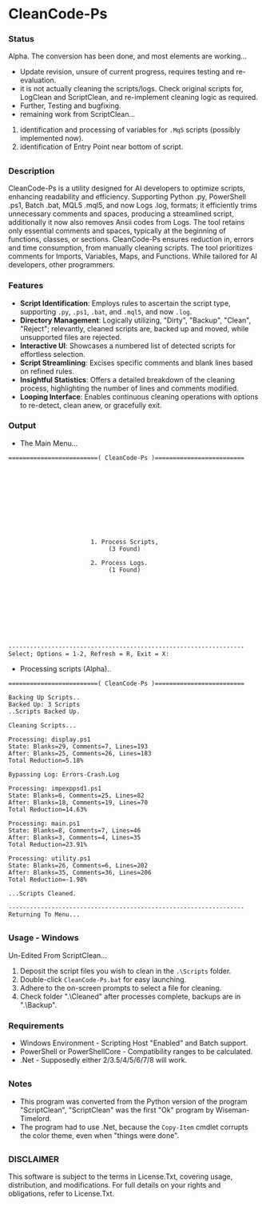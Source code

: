 # CleanCode-Ps

### Status
Alpha. The conversion has been done, and most elements are working...
- Update revision, unsure of current progress, requires testing and re-evaluation.
- it is not actually cleaning the scripts/logs. Check original scripts for, LogClean and ScriptClean, and re-implement cleaning logic as required.
- Further, Testing and bugfixing.
- remaining work from ScriptClean...
1) identification and processing of variables for `.Mq5` scripts (possibly implemented now).
2) identification of Entry Point near bottom of script.

##

### Description
CleanCode-Ps is a utility designed for AI developers to optimize scripts, enhancing readability and efficiency. Supporting Python .py, PowerShell .ps1, Batch .bat, MQL5 .mql5, and now Logs .log, formats; it efficiently trims unnecessary comments and spaces, producing a streamlined script, additionally it now also removes Ansii codes from Logs. The tool retains only essential comments and spaces, typically at the beginning of functions, classes, or sections. CleanCode-Ps ensures reduction in, errors and time consumption, from manually cleaning scripts. The tool prioritizes comments for Imports, Variables, Maps, and Functions. While tailored for AI developers, other programmers. 

### Features
- **Script Identification**: Employs rules to ascertain the script type, supporting `.py`, `.ps1`, `.bat`, and `.mql5`, and now `.log`.
- **Directory Management**: Logically utilizing, "Dirty", "Backup", "Clean", "Reject"; relevantly, cleaned scripts are, backed up and moved, while unsupported files are rejected.
- **Interactive UI**: Showcases a numbered list of detected scripts for effortless selection.
- **Script Streamlining**: Excises specific comments and blank lines based on refined rules.
- **Insightful Statistics**: Offers a detailed breakdown of the cleaning process, highlighting the number of lines and comments modified.
- **Looping Interface**: Enables continuous cleaning operations with options to re-detect, clean anew, or gracefully exit.

### Output
- The Main Menu...
```
=========================( CleanCode-Ps )=========================











                       1. Process Scripts,
                            (3 Found)

                       2. Process Logs.
                            (1 Found)










------------------------------------------------------------------
Select; Options = 1-2, Refresh = R, Exit = X:

```
- Processing scripts (Alpha)..
```
=========================( CleanCode-Ps )=========================

Backing Up Scripts..
Backed Up: 3 Scripts
..Scripts Backed Up.

Cleaning Scripts...

Processing: display.ps1
State: Blanks=29, Comments=7, Lines=193
After: Blanks=25, Comments=26, Lines=183
Total Reduction=5.18%

Bypassing Log: Errors-Crash.Log

Processing: impexppsd1.ps1
State: Blanks=6, Comments=25, Lines=82
After: Blanks=18, Comments=19, Lines=70
Total Reduction=14.63%

Processing: main.ps1
State: Blanks=8, Comments=7, Lines=46
After: Blanks=3, Comments=4, Lines=35
Total Reduction=23.91%

Processing: utility.ps1
State: Blanks=26, Comments=6, Lines=202
After: Blanks=35, Comments=36, Lines=206
Total Reduction=-1.98%

...Scripts Cleaned.

------------------------------------------------------------------
Returning To Menu...

```
##

### Usage - Windows
Un-Edited From ScriptClean...
1. Deposit the script files you wish to clean in the `.\Scripts` folder.
2. Double-click `CleanCode-Ps.bat` for easy launching.
3. Adhere to the on-screen prompts to select a file for cleaning.
4. Check folder ".\Cleaned" after processes complete, backups are in ".\Backup".

### Requirements
- Windows Environment - Scripting Host "Enabled" and Batch support.
- PowerShell or PowerShellCore - Compatibility ranges to be calculated.
- .Net - Supposedly either 2/3.5/4/5/6/7/8 will work.

##

### Notes
- This program was converted from the Python version of the program "ScriptClean", "ScriptClean" was the first "Ok" program by Wiseman-Timelord.
- The program had to use .Net, because the `Copy-Item` cmdlet corrupts the color theme, even when "things were done".

##

### DISCLAIMER
This software is subject to the terms in License.Txt, covering usage, distribution, and modifications. For full details on your rights and obligations, refer to License.Txt.
